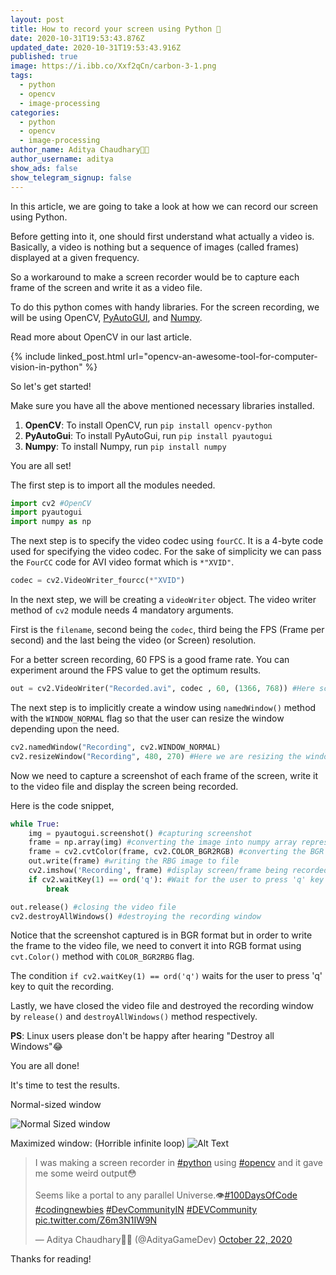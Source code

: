 ```yaml
---
layout: post
title: How to record your screen using Python 🐍
date: 2020-10-31T19:53:43.876Z
updated_date: 2020-10-31T19:53:43.916Z
published: true
image: https://i.ibb.co/Xxf2qCn/carbon-3-1.png
tags:
  - python
  - opencv
  - image-processing
categories:
  - python
  - opencv
  - image-processing
author_name: Aditya Chaudhary👨‍💻
author_username: aditya
show_ads: false
show_telegram_signup: false
---
```

In this article, we are going to take a look at how we can record our screen using Python.

Before getting into it, one should first understand what actually a video is. Basically, a video is nothing but a sequence of images (called frames) displayed at a given frequency.

So a workaround to make a screen recorder would be to capture each frame of the screen and write it as a video file.

To do this python comes with handy libraries. For the screen recording, we will be using OpenCV, [PyAutoGUI](https://pypi.org/project/PyAutoGUI/), and [Numpy](https://pythonprogramming.org/data-science-i-all-things-you-need-to-know-about-numpy/).

Read more about OpenCV in our last article.

{% include linked_post.html url="opencv-an-awesome-tool-for-computer-vision-in-python" %}

So let's get started!

Make sure you have all the above mentioned necessary libraries installed.

1. **OpenCV**: To install OpenCV, run `pip install opencv-python`
2. **PyAutoGui**: To install PyAutoGui, run `pip install pyautogui`
3. **Numpy**: To install Numpy, run `pip install numpy`

You are all set!

The first step is to import all the modules needed.

```python
import cv2 #OpenCV
import pyautogui
import numpy as np
```

The next step is to specify the video codec using `fourCC`. It is a 4-byte code used for specifying the video codec. For the sake of simplicity we can pass the `FourCC` code for AVI video format which is `*"XVID"`.

```python
codec = cv2.VideoWriter_fourcc(*"XVID")
```

In the next step, we will be creating a `videoWriter` object.
The video writer method of `cv2` module needs 4 mandatory arguments.

First is the `filename`, second being the `codec`, third being the FPS (Frame per second) and the last being the video (or Screen) resolution.

For a better screen recording, 60 FPS is a good frame rate. You can experiment around the FPS value to get the optimum results.
 
```python
out = cv2.VideoWriter("Recorded.avi", codec , 60, (1366, 768)) #Here screen resolution is 1366 x 768, you can change it depending upon your need
```

The next step is to implicitly create a window using `namedWindow()` method with the `WINDOW_NORMAL` flag so that the user can resize the window depending upon the need.

```python
cv2.namedWindow("Recording", cv2.WINDOW_NORMAL)
cv2.resizeWindow("Recording", 480, 270) #Here we are resizing the window to 480x270 so that the program doesn't run in full screen in the beginning
```

Now we need to capture a screenshot of each frame of the screen, write it to the video file and display the screen being recorded.

Here is the code snippet,

```python
while True:
    img = pyautogui.screenshot() #capturing screenshot
    frame = np.array(img) #converting the image into numpy array representation
    frame = cv2.cvtColor(frame, cv2.COLOR_BGR2RGB) #converting the BGR image into RGB image
    out.write(frame) #writing the RBG image to file
    cv2.imshow('Recording', frame) #display screen/frame being recorded
    if cv2.waitKey(1) == ord('q'): #Wait for the user to press 'q' key to stop the recording
        break

out.release() #closing the video file
cv2.destroyAllWindows() #destroying the recording window
```

Notice that the screenshot captured is in BGR format but in order to write the frame to the video file, we need to convert it into RGB format using `cvt.Color()` method with `COLOR_BGR2RBG` flag.

The condition `if cv2.waitKey(1) == ord('q')` waits for the user to press 'q' key to quit the recording.

Lastly, we have closed the video file and destroyed the recording window by `release()` and `destroyAllWindows()` method respectively.


**PS**: Linux users please don't be happy after hearing "Destroy all Windows"😂

You are all done!

It's time to test the results.

Normal-sized window

![Normal Sized window ](https://dev-to-uploads.s3.amazonaws.com/i/fh8vwjx57bmvgegv2wdm.png)

Maximized window: (Horrible infinite loop)
![Alt Text](https://dev-to-uploads.s3.amazonaws.com/i/hfd9ctc4nixfzrltr8k1.png)

<blockquote class="twitter-tweet"><p lang="en" dir="ltr">I was making a screen recorder in <a href="https://twitter.com/hashtag/python?src=hash&amp;ref_src=twsrc%5Etfw">#python</a> using <a href="https://twitter.com/hashtag/opencv?src=hash&amp;ref_src=twsrc%5Etfw">#opencv</a> and it gave me some weird output😳<br><br>Seems like a portal to any parallel Universe.👁️<a href="https://twitter.com/hashtag/100DaysOfCode?src=hash&amp;ref_src=twsrc%5Etfw">#100DaysOfCode</a> <a href="https://twitter.com/hashtag/codingnewbies?src=hash&amp;ref_src=twsrc%5Etfw">#codingnewbies</a> <a href="https://twitter.com/hashtag/DevCommunityIN?src=hash&amp;ref_src=twsrc%5Etfw">#DevCommunityIN</a> <a href="https://twitter.com/hashtag/DEVCommunity?src=hash&amp;ref_src=twsrc%5Etfw">#DEVCommunity</a> <a href="https://t.co/Z6m3N1IW9N">pic.twitter.com/Z6m3N1IW9N</a></p>&mdash; Aditya Chaudhary👨‍💻 (@AdityaGameDev) <a href="https://twitter.com/AdityaGameDev/status/1319363186101866496?ref_src=twsrc%5Etfw">October 22, 2020</a></blockquote>
<script async src="https://platform.twitter.com/widgets.js" charset="utf-8"></script>

Thanks for reading!